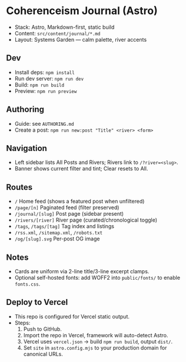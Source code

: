 # Coherenceism Journal (Astro)

- Stack: Astro, Markdown-first, static build
- Content: `src/content/journal/*.md`
- Layout: Systems Garden — calm palette, river accents

## Dev
- Install deps: `npm install`
- Run dev server: `npm run dev`
- Build: `npm run build`
- Preview: `npm run preview`

## Authoring
- Guide: see `AUTHORING.md`
- Create a post: `npm run new:post "Title" <river> <form>`

## Navigation
- Left sidebar lists All Posts and Rivers; Rivers link to `/?river=<slug>`.
- Banner shows current filter and tint; Clear resets to All.

## Routes
- `/` Home feed (shows a featured post when unfiltered)
- `/page/[n]` Paginated feed (filter preserved)
- `/journal/[slug]` Post page (sidebar present)
- `/rivers/[river]` River page (curated/chronological toggle)
- `/tags`, `/tags/[tag]` Tag index and listings
- `/rss.xml`, `/sitemap.xml`, `/robots.txt`
- `/og/[slug].svg` Per-post OG image

## Notes
- Cards are uniform via 2-line title/3-line excerpt clamps.
- Optional self-hosted fonts: add WOFF2 into `public/fonts/` to enable `fonts.css`.

## Deploy to Vercel
- This repo is configured for Vercel static output.
- Steps:
  1. Push to GitHub.
  2. Import the repo in Vercel, framework will auto-detect Astro.
  3. Vercel uses `vercel.json` → build `npm run build`, output `dist/`.
  4. Set `site` in `astro.config.mjs` to your production domain for canonical URLs.
